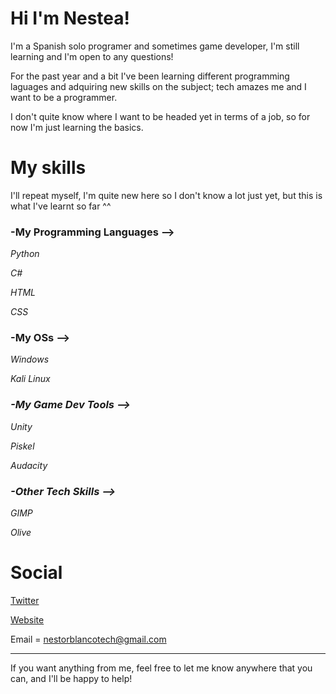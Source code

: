 # Hi I'm Nestea!
I'm a Spanish solo programer and sometimes game developer, I'm still learning and I'm open to any questions!

For the past year and a bit I've been learning different programming laguages and adquiring new skills on the subject; tech amazes me and I want to be a programmer. 

I don't quite know where I want to be headed yet in terms of a job, so for now I'm just learning the basics.



# My skills

I'll repeat myself, I'm quite new here so I don't know a lot just yet, but this is what I've learnt so far ^^

### **-My Programming Languages -->**

 *Python*
 
 *C#*
 
 *HTML*
 
 *CSS*
 
### **-My OSs -->**
 
  *Windows*
  
  *Kali Linux*
 
 ### *-My Game Dev Tools -->*
 
  *Unity*
  
  *Piskel*
  
  *Audacity*
  
 ### *-Other Tech Skills -->*
 
  *GIMP*
  
  *Olive*
 
 
 
 # Social
 
 [Twitter](https://twitter.com/NestorTech_009)
 
 [Website](https://nestea009.github.io)
 
 Email = nestorblancotech@gmail.com
 
 ---

If you want anything from me, feel free to let me know anywhere that you can, and I'll be happy to help!


<!---
Nestea009/Nestea009 is a ✨ special ✨ repository because its `README.md` (this file) appears on your GitHub profile.
You can click the Preview link to take a look at your changes.
--->
